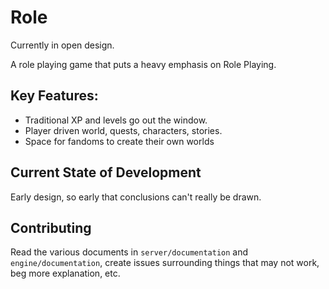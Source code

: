 # Role

Currently in open design.

A role playing game that puts a heavy emphasis on Role Playing.

## Key Features:
- Traditional XP and levels go out the window.
- Player driven world, quests, characters, stories.
- Space for fandoms to create their own worlds

## Current State of Development

Early design, so early that conclusions can't really be drawn.

## Contributing

Read the various documents in `server/documentation` and `engine/documentation`, create issues surrounding things that may not work, beg more explanation, etc.